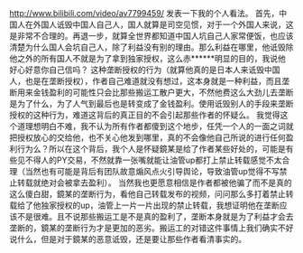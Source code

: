http://www.bilibili.com/video/av7799459/
发表一下我的个人看法。
首先，中国人在外国人诋毁中国人自己人，国人就算是司空见惯，对于一个外国人来说，这是非常不合理的。再退一步，就算全世界都知道中国人坑自己人家常便饭，也应该清楚为什么国人会坑自己人，除了利益没有别的理由。那么利益在哪里，他诋毁除他之外的所有国人不就是为了拿到独家授权，这么赤******明显的目的，我说他好心好意你自己信吗？
这种垄断授权的行为（就算他真的是日本人来诋毁中国人，也是在垄断授权），作者自己难道就没有想过，这本身就是一种利益，而且垄断用来金钱盈利的可能性只会比那些搬运工散户更大，不然他费这么大劲儿去垄断是为了什么，为了人气到最后也是转变成了金钱盈利。使用诋毁别人的手段来垄断授权的这种行为，难道这背后的真正目的不会引起那些作者的怀疑么。
我觉得这个道理想明白不难，我不认为所有作者都傻到这个地步，任凭一个人的一面之词就把授权放心的交给他，也不关心他发到哪里，真的不会像他自己所说的进行任何盈利行为么？所以在这个背后，我个人是怀疑鏡某是给了作者某些好处的，可能是有些见不得人的PY交易，不然就靠一张嘴就能让油管up都打上禁止转载感觉不太合理（当然也有可能是背后有团队故意煽风点火引导舆论，导致油管up觉得不写禁止转载就绝对会被拿去盈利）。
当然我也更愿意相信是作者都被他骗了而不是真的这么傻白甜，鏡某的垄断行为，看他自己转载发布的视频，问问那么多打着禁止转载给了他独家授权的up，油管上一片一片出现的禁止转载，我想证明他在垄断应该不是很难。且不说那些搬运工是不是真的盈利了，垄断本身就是为了利益才会去垄断的，鏡某的垄断行为才是更加的恶劣。搬运工的对错这件事情上我们确实不好说什么，但是对于鏡某的恶意诋毁，还是要让那些作者看清事实的。
